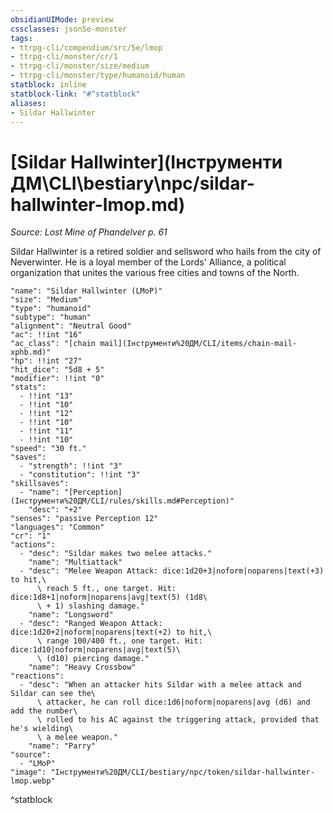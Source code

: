 ```yaml
---
obsidianUIMode: preview
cssclasses: json5e-monster
tags:
- ttrpg-cli/compendium/src/5e/lmop
- ttrpg-cli/monster/cr/1
- ttrpg-cli/monster/size/medium
- ttrpg-cli/monster/type/humanoid/human
statblock: inline
statblock-link: "#^statblock"
aliases:
- Sildar Hallwinter
---
```

# [Sildar Hallwinter](Інструменти ДМ\CLI\bestiary\npc/sildar-hallwinter-lmop.md)
*Source: Lost Mine of Phandelver p. 61*  

Sildar Hallwinter is a retired soldier and sellsword who hails from the city of Neverwinter. He is a loyal member of the Lords' Alliance, a political organization that unites the various free cities and towns of the North.

```statblock
"name": "Sildar Hallwinter (LMoP)"
"size": "Medium"
"type": "humanoid"
"subtype": "human"
"alignment": "Neutral Good"
"ac": !!int "16"
"ac_class": "[chain mail](Інструменти%20ДМ/CLI/items/chain-mail-xphb.md)"
"hp": !!int "27"
"hit_dice": "5d8 + 5"
"modifier": !!int "0"
"stats":
  - !!int "13"
  - !!int "10"
  - !!int "12"
  - !!int "10"
  - !!int "11"
  - !!int "10"
"speed": "30 ft."
"saves":
  - "strength": !!int "3"
  - "constitution": !!int "3"
"skillsaves":
  - "name": "[Perception](Інструменти%20ДМ/CLI/rules/skills.md#Perception)"
    "desc": "+2"
"senses": "passive Perception 12"
"languages": "Common"
"cr": "1"
"actions":
  - "desc": "Sildar makes two melee attacks."
    "name": "Multiattack"
  - "desc": "Melee Weapon Attack: dice:1d20+3|noform|noparens|text(+3) to hit,\
      \ reach 5 ft., one target. Hit: dice:1d8+1|noform|noparens|avg|text(5) (1d8\
      \ + 1) slashing damage."
    "name": "Longsword"
  - "desc": "Ranged Weapon Attack: dice:1d20+2|noform|noparens|text(+2) to hit,\
      \ range 100/400 ft., one target. Hit: dice:1d10|noform|noparens|avg|text(5)\
      \ (d10) piercing damage."
    "name": "Heavy Crossbow"
"reactions":
  - "desc": "When an attacker hits Sildar with a melee attack and Sildar can see the\
      \ attacker, he can roll dice:1d6|noform|noparens|avg (d6) and add the number\
      \ rolled to his AC against the triggering attack, provided that he's wielding\
      \ a melee weapon."
    "name": "Parry"
"source":
  - "LMoP"
"image": "Інструменти%20ДМ/CLI/bestiary/npc/token/sildar-hallwinter-lmop.webp"
```
^statblock